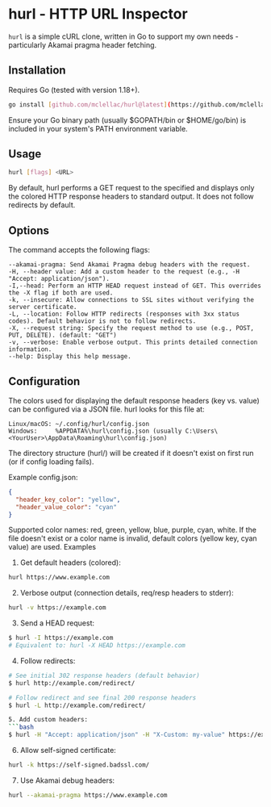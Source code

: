# hurl - HTTP URL Inspector

`hurl` is a simple cURL clone, written in Go to support my own needs - particularly Akamai pragma header fetching.

## Installation

Requires Go (tested with version 1.18+).

```bash
go install [github.com/mclellac/hurl@latest](https://github.com/mclellac/hurl@latest)
```

Ensure your Go binary path (usually $GOPATH/bin or $HOME/go/bin) is included in your system's PATH environment variable.

## Usage

```bash
hurl [flags] <URL>
```

By default, hurl performs a GET request to the specified <URL> and displays only the colored HTTP response headers to standard output. It does not follow redirects by default.

## Options

The command accepts the following flags:

    --akamai-pragma: Send Akamai Pragma debug headers with the request.
    -H, --header value: Add a custom header to the request (e.g., -H "Accept: application/json").
    -I,--head: Perform an HTTP HEAD request instead of GET. This overrides the -X flag if both are used.
    -k, --insecure: Allow connections to SSL sites without verifying the server certificate.
    -L, --location: Follow HTTP redirects (responses with 3xx status codes). Default behavior is not to follow redirects.
    -X, --request string: Specify the request method to use (e.g., POST, PUT, DELETE). (default: "GET")
    -v, --verbose: Enable verbose output. This prints detailed connection information.
    --help: Display this help message.

## Configuration

The colors used for displaying the default response headers (key vs. value) can be configured via a JSON file. hurl looks for this file at:

    Linux/macOS: ~/.config/hurl/config.json
    Windows:     %APPDATA%\hurl\config.json (usually C:\Users\<YourUser>\AppData\Roaming\hurl\config.json)

The directory structure (hurl/) will be created if it doesn't exist on first run (or if config loading fails).

Example config.json:

```json
{
  "header_key_color": "yellow",
  "header_value_color": "cyan"
}
```

Supported color names: red, green, yellow, blue, purple, cyan, white. If the file doesn't exist or a color name is invalid, default colors (yellow key, cyan value) are used.
Examples

1. Get default headers (colored):

```bash
hurl https://www.example.com
```

2. Verbose output (connection details, req/resp headers to stderr):

```bash
hurl -v https://example.com
```

3. Send a HEAD request:

```bash
$ hurl -I https://example.com
# Equivalent to: hurl -X HEAD https://example.com
```

4. Follow redirects:

````bash
# See initial 302 response headers (default behavior)
$ hurl http://example.com/redirect/

# Follow redirect and see final 200 response headers
$ hurl -L http://example.com/redirect/

5. Add custom headers:
```bash
$ hurl -H "Accept: application/json" -H "X-Custom: my-value" https://example.com
````

6. Allow self-signed certificate:

```bash
hurl -k https://self-signed.badssl.com/
```

7. Use Akamai debug headers:

```bash
hurl --akamai-pragma https://www.example.com
```
